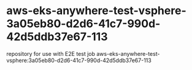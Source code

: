 # aws-eks-anywhere-test-vsphere-3a05eb80-d2d6-41c7-990d-42d5ddb37e67-113
repository for use with E2E test job aws-eks-anywhere-test-vsphere:3a05eb80-d2d6-41c7-990d-42d5ddb37e67-113
